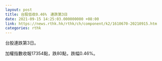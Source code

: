 ```yaml
---
layout: post
title: 台股低收0.46%　連跌第3日
date: 2021-09-15 14:25:03.000000000 +08:00
link: https://news.rthk.hk/rthk/ch/component/k2/1610670-20210915.htm
categories: rthk
---
```


台股連跌第3日。

加權指數收報17354點，跌80點，跌幅0.46%。
